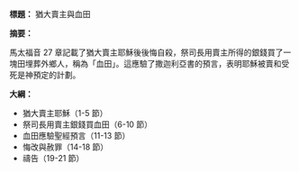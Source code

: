**標題：** 猶大賣主與血田

**摘要：**

馬太福音 27 章記載了猶大賣主耶穌後後悔自殺，祭司長用賣主所得的銀錢買了一塊田埋葬外鄉人，稱為「血田」。這應驗了撒迦利亞書的預言，表明耶穌被賣和受死是神預定的計劃。

**大綱：**

* 猶大賣主耶穌（1-5 節）
* 祭司長用賣主銀錢買血田（6-10 節）
* 血田應驗聖經預言（11-13 節）
* 悔改與赦罪（14-18 節）
* 禱告（19-21 節）